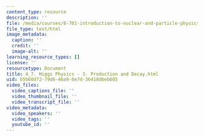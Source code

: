 ```yaml
---
content_type: resource
description: ''
file: /media/courses/8-701-introduction-to-nuclear-and-particle-physics-fall-2020/4_7-higgs-physics-3-production-and-decay.html
file_type: text/html
image_metadata:
  caption: ''
  credit: ''
  image-alt: ''
learning_resource_types: []
license: ''
resourcetype: Document
title: 4_7. Higgs Physics - 3. Production and Decay.html
uid: b5b60d72-79d6-46a9-8e7d-36418dbeb685
video_files:
  video_captions_file: ''
  video_thumbnail_file: ''
  video_transcript_file: ''
video_metadata:
  video_speakers: ''
  video_tags: ''
  youtube_id: ''
---
```

